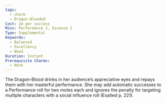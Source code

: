 ```yaml
---
tags:
  - charm
  - Dragon-Blooded
Cost: 2m per success
Mins: Performance 2, Essence 1
Type: Supplemental
Keywords:
  - Balanced
  - Excellency
  - Wood
Duration: Instant
Prerequisite Charms:
  - None
---
```

The Dragon-Blood drinks in her audience’s appreciative eyes and repays them with her masterful performance. She may add automatic successes to a Performance roll for two motes each and ignores the penalty for targeting multiple characters with a social influence roll (Exalted p. 221).